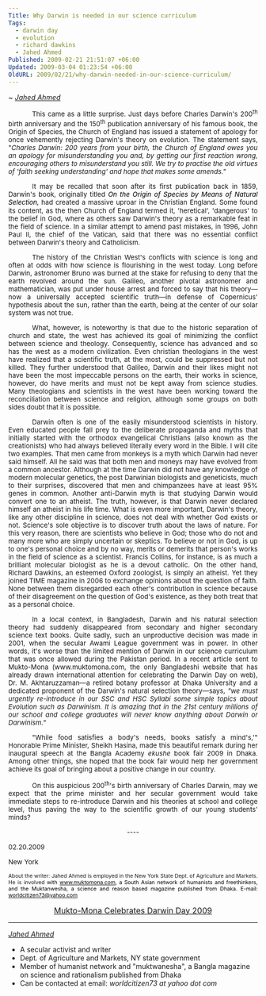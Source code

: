 ```yaml
---
Title: Why Darwin is needed in our science curriculum
Tags:
  - darwin day
  - evolution
  - richard dawkins
  - Jahed Ahmed
Published: 2009-02-21 21:51:07 +06:00
Updated: 2009-03-04 01:23:54 +06:00
OldURL: 2009/02/21/why-darwin-needed-in-our-science-curriculum/
---
```


~ [*Jahed Ahmed*](https://gold.mukto-mona.com/Articles/jahed/index.html)

<p class="MsoNormal" style="text-align: justify; text-indent: 0.5in;"><span style="font-size: 10pt;">This came as a little surprise. Just days before Charles Darwin's 200<sup>th</sup> birth anniversary and the 150<sup>th</sup> publication anniversary of his famous book, the Origin of Species, the Church of England has issued a statement of apology for once vehemently rejecting Darwin's theory on evolution. The statement says, "<em>Charles Darwin: 200 years from your birth, the Church of England owes you an apology for misunderstanding you and, by getting our first reaction wrong, encouraging others to misunderstand you still. We try to practise the old virtues of 'faith seeking understanding' and hope that makes some amends."</em><span> </span></span></p>
<p class="MsoNormal" style="text-align: justify;"></p>
<p class="MsoNormal" style="text-align: justify; text-indent: 0.5in;"><span style="font-size: 10pt;">It may be recalled that soon after its first publication back in 1859, Darwin's book, originally titled <em><span style="color: black;">On the Origin of Species by Means of Natural Selection,</span></em></span><em><span style="font-size: 10pt; font-family: Verdana; color: #333333;"> </span></em><span style="font-size: 10pt;">had created a massive uproar in the Christian England. Some found its content, as the then Church of England termed it, 'heretical', 'dangerous' to the belief in God, where as others saw Darwin's theory as a remarkable feat in the field of science. In a similar attempt to amend past mistakes, in 1996, John Paul II, the chief of the Vatican, said that there was no essential conflict between Darwin's theory and Catholicism. </span></p>
<p class="MsoNormal" style="text-align: justify;"></p>
<p class="MsoNormal" style="text-align: justify; text-indent: 0.5in;"><span style="font-size: 10pt;">The history of the Christian West's conflicts with science is long and often at odds with how science is flourishing in the west today. Long before Darwin, astronomer Bruno was burned at the stake for refusing to deny that the earth revolved around the sun. Galileo, another pivotal astronomer and mathematician, was put under house arrest and forced to say that his theory—now a universally accepted scientific truth—in defense of Copernicus' hypothesis about the sun, rather than the earth, being at the center of our solar system was not true. </span></p>
<p class="MsoNormal" style="text-align: justify;"></p>
<p class="MsoNormal" style="text-align: justify; text-indent: 0.5in;"><span style="font-size: 10pt;">What, however, is noteworthy is that due to the historic separation of church and state, the west has achieved its goal of minimizing the conflict between science and theology. Consequently, science has advanced and so has the west as a modern civilization. Even christian theologians in the west have realized that a scientific truth, at the most, could be suppressed but not killed. They further understood that Galileo, Darwin and their likes might not have been the most impeccable persons on the earth, their works in science, however, do have merits and must not be kept away from science studies. Many theologians and scientists in the west have been working toward the reconciliation between science and religion, although some groups on both sides doubt that it is possible.</span></p>
<p class="MsoNormal" style="text-align: justify;"></p>
<p class="MsoNormal" style="text-align: justify; text-indent: 0.5in;"><span style="font-size: 10pt;">Darwin often is one of the easily misunderstood scientists in history. Even educated people fall prey to the deliberate propaganda and myths that initially started with the orthodox evangelical Christians (also known as the creationists) who had always believed literally every word in the Bible. I will cite two examples. That men came from monkeys is a myth which Darwin had never said himself. All he said was that both men and moneys may have evolved from a common ancestor. Although at the time Darwin did not have any knowledge of modern molecular genetics, the post Darwinian biologists and geneticists, much to their surprises, discovered that men and chimpanzees have at least 95% genes in common. Another anti-Darwin myth is that studying Darwin would convert one to an atheist. The truth, however, is that Darwin never declared himself an atheist in his life time. What is even more important, Darwin's theory, like any other discipline in science, does not deal with whether God exists or not. Science's sole objective is to discover truth about the laws of nature. For this very reason, there are scientists who believe in God; those who do not and many more who are simply uncertain or skeptics. To believe or not in God, is up to one's personal choice and by no way, merits or demerits that person's works in the field of science as a scientist. Francis Collins, for instance, is as much a brilliant molecular biologist as he is a devout catholic. On the other hand, Richard Dawkins, an esteemed Oxford zoologist, is simply an atheist. Yet they joined TIME magazine in 2006 to exchange opinions about the question of faith. None between them disregarded each other's contribution in science because of their disagreement on the question of God's existence, as they both treat that as a personal choice. </span></p>
<p class="MsoNormal" style="text-align: justify; text-indent: 0.5in;"><span style="font-size: 10pt;">In a local context, in Bangladesh, Darwin and his natural selection theory had suddenly disappeared from secondary and higher secondary science text books. Quite sadly, such an unproductive decision was made in 2001, when the secular Awami League government was in power. In other words, it's worse than the limited mention of Darwin in our science curriculum that was once allowed during the Pakistan period. In a recent article sent to Mukto-Mona (www.muktomona.com, the only Bangladeshi website that has already drawn international attention for celebrating the Darwin Day on web), Dr. M. Akhtaruzzaman—a retired botany professor at Dhaka University and a dedicated proponent of the Darwin's natural selection theory—says, <em>"we must urgently re-introduce in our SSC and HSC Syllabi some simple topics about Evolution such as Darwinism. It is amazing that in the 21st century millions of our school and college graduates will never know anything about Darwin or Darwinism." </em></span></p>
<p class="MsoNormal" style="text-align: justify; text-indent: 0.5in;"><span style="font-size: 10pt;">"While food satisfies a body's needs, books satisfy a mind's,'" Honorable Prime Minister, Sheikh Hasina, made this beautiful remark during her inaugural speech at the Bangla Academy <em>ekushe</em> book fair 2009 in Dhaka. Among other things, she hoped that the book fair would help her government achieve its goal of bringing about a positive change in our country. </span></p>
<p class="MsoNormal" style="text-align: justify; text-indent: 0.5in;"><span style="font-size: 10pt;">On this auspicious 200<sup>th</sup>'s birth anniversary of Charles Darwin, may we expect that the prime minister and her secular government would take immediate steps to re-introduce Darwin and his theories at school and college level, thus paving the way to the scientific growth of our young students' minds?</span></p>
<p class="MsoNormal" style="text-align: justify; text-indent: 0.5in;"></p>
<p class="MsoNormal" style="text-align: center;" align="center"><span style="font-size: 10pt;">----</span></p>
<p class="MsoNormal" style="text-align: justify;"></p>
<p class="MsoNormal" style="text-align: justify;"><span style="font-size: 10pt;">02.20.2009</span></p>
<p class="MsoNormal" style="text-align: justify;"><span style="font-size: 10pt;">New York</span></p>

<p class="MsoNormal" style="text-align: justify;"></p>
<p class="MsoNormal" style="text-align: justify;"><span style="font-size: 8pt;">About the writer: Jahed Ahmed is employed in the New York State Dept. of Agriculture and Markets. He is involved <span style="color: black;">with <a href="https://muktomona.com/"><span style="color: black;">www.muktomona.com</span></a>, a South Asian network of humanists and freethinkers, and the Muktanwesha, a science and reason based magazine published from Dhaka. E-mail: <a href="mailto:worldcitizen73@yahoo.com"><span style="color: black;">worldcitizen73@yahoo.com</span></a></span></span></p>
<p align="center"><span style="font-size: 8pt;"><span style="color: black;"><span style="color: black;"></span></span></span></p>
<p align="center"><span style="color: black;"><a href="https://gold.mukto-mona.com/Special_Event_/Darwin_day/2009/index.htm"><span style="font-size: medium;">Mukto</span><span style="font-size: medium;">-Mona Celebrates Darwin Day 2009</span></a></span></p>

----
*[Jahed Ahmed](https://gold.mukto-mona.com/Articles/jahed/index.html)*
- A secular activist and writer
- Dept. of Agriculture and Markets, NY state government
- Member of humanist network and "muktwanesha", a Bangla magazine on science and rationalism published from Dhaka
- Can be contacted at email: *worldcitizen73 at yahoo dot com* 
